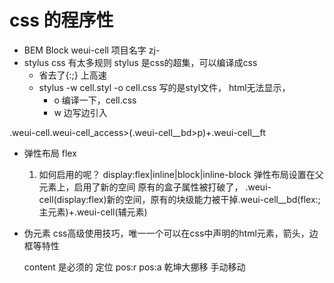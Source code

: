 # css 的程序性

- BEM
    Block weui-cell  项目名字  zj-
- stylus
    css 有太多规则
    stylus 是css的超集，可以编译成css
    - 省去了{:;} 上高速
    - stylus -w cell.styl -o cell.css
      写的是styl文件， html无法显示，
      - o 编译一下，cell.css
      - w 边写边引入

.weui-cell.weui-cell_access>(.weui-cell__bd>p)+.weui-cell__ft

-   弹性布局 flex
    1. 如何启用的呢？
    display:flex|inline|block|inline-block
    弹性布局设置在父元素上，启用了新的空间
    原有的盒子属性被打破了，
    .weui-cell(display:flex)新的空间，原有的块级能力被干掉.weui-cell__bd(flex:;主元素)+.weui-cell(辅元素)
-   伪元素
    css高级使用技巧，唯一一个可以在css中声明的html元素，箭头，边框等特性

    content 是必须的
    定位 pos:r pos:a
    乾坤大挪移 手动移动